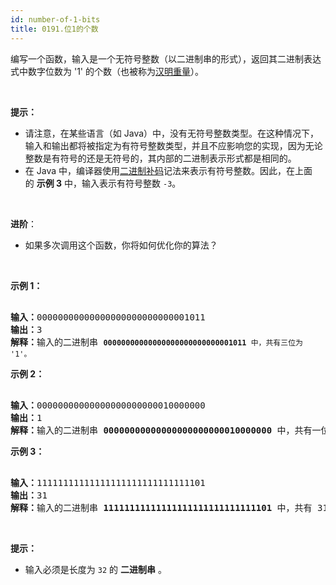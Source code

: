 ```yaml
---
id: number-of-1-bits
title: 0191.位1的个数
---
```

编写一个函数，输入是一个无符号整数（以二进制串的形式），返回其二进制表达式中数字位数为 &#39;1&#39; 的个数（也被称为[汉明重量](https://baike.baidu.com/item/%E6%B1%89%E6%98%8E%E9%87%8D%E9%87%8F)）。

 

**提示：**


- 请注意，在某些语言（如 Java）中，没有无符号整数类型。在这种情况下，输入和输出都将被指定为有符号整数类型，并且不应影响您的实现，因为无论整数是有符号的还是无符号的，其内部的二进制表示形式都是相同的。
- 在 Java 中，编译器使用[二进制补码](https://baike.baidu.com/item/二进制补码/5295284)记法来表示有符号整数。因此，在上面的 **示例 3** 中，输入表示有符号整数 <code>-3</code>。

 

**进阶**：


- 如果多次调用这个函数，你将如何优化你的算法？

 

**示例 1：**


<pre><br/><strong>输入：</strong>00000000000000000000000000001011<br/><strong>输出：</strong>3<br/><strong>解释：</strong>输入的二进制串 <code><strong>00000000000000000000000000001011</strong> 中，共有三位为 &#39;1&#39;。</code><br/></pre>

**示例 2：**


<pre><br/><strong>输入：</strong>00000000000000000000000010000000<br/><strong>输出：</strong>1<br/><strong>解释：</strong>输入的二进制串 <strong>00000000000000000000000010000000</strong> 中，共有一位为 &#39;1&#39;。<br/></pre>

**示例 3：**


<pre><br/><strong>输入：</strong>11111111111111111111111111111101<br/><strong>输出：</strong>31<br/><strong>解释：</strong>输入的二进制串 <strong>11111111111111111111111111111101</strong> 中，共有 31 位为 &#39;1&#39;。</pre>

 

**提示：**


- 输入必须是长度为 <code>32</code> 的 **二进制串** 。



 
